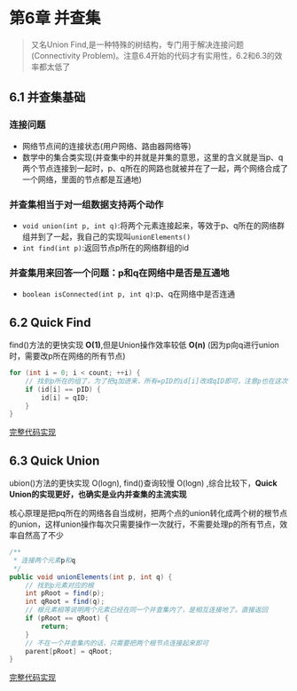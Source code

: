 # 第6章 并查集

> 又名Union Find,是一种特殊的树结构，专门用于解决连接问题(Connectivity Problem)。注意6.4开始的代码才有实用性，6.2和6.3的效率都太低了

## 6.1 并查集基础

### 连接问题

+ 网络节点间的连接状态(用户网络、路由器网络等)
+ 数学中的集合类实现(并查集中的并就是并集的意思，这里的含义就是当p、q两个节点连接到一起时，p、q所在的网路也就被并在了一起，两个网络合成了一个网络，里面的节点都是互通地)

### 并查集相当于对一组数据支持两个动作

+ `void union(int p, int q)`:将两个元素连接起来，等效于p、q所在的网络群组并到了一起，我自己的实现叫`unionElements()`
+ `int find(int p)`:返回节点p所在的网络群组的id

### 并查集用来回答一个问题：p和q在网络中是否是互通地

+ `boolean isConnected(int p, int q)`:p、q在网络中是否连通

## 6.2 Quick Find 

find()方法的更快实现 **O(1)**,但是Union操作效率较低 **O(n)** (因为p向q进行union时，需要改p所在网络的所有节点)

```java
for (int i = 0; i < count; ++i) {
    // 找到p所在的组了，为了把q加进来，所有=pID的id[i]改成qID即可，注意p也在这次循环修改的范围内了
    if (id[i] == pID) {
        id[i] = qID;
    }
}
```

[完整代码实现](JAVA/src/main/java/Chapter6UnionFind/Section2QuickFind/UnionFind.java)

## 6.3 Quick Union

ubion()方法的更快实现 O(logn), find()查询较慢 O(logn) ,综合比较下，**Quick Union的实现更好，也确实是业内并查集的主流实现**

核心原理是把pq所在的网络各自当成树，把两个点的union转化成两个树的根节点的union，这样union操作每次只需要操作一次就行，不需要处理p的所有节点，效率自然高了不少

```java
/**
 * 连接两个元素p和q
 */
public void unionElements(int p, int q) {
    // 找到p元素对应的根
    int pRoot = find(p);
    int qRoot = find(q);
    // 根元素相等说明两个元素已经在同一个并查集内了，是相互连接地了。直接返回
    if (pRoot == qRoot) {
        return;
    }
    // 不在一个并查集内的话，只需要把两个根节点连接起来即可
    parent[pRoot] = qRoot;
}
```

[完整代码实现](JAVA/src/main/java/Chapter6UnionFind/Section3QuickUnion/UnionFind.java)
